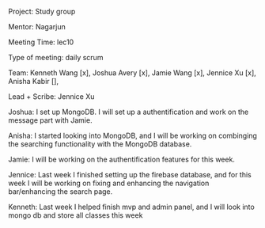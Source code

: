Project: Study group

Mentor: Nagarjun

Meeting Time: lec10

Type of meeting: daily scrum

Team: Kenneth Wang [x], Joshua Avery [x], Jamie Wang [x], Jennice Xu [x], Anisha Kabir [],

Lead + Scribe: Jennice Xu

Joshua: I set up MongoDB. I will set up a authentification and work on the message part with Jamie.

Anisha: I started looking into MongoDB, and I will be working on combinging the searching functionality with the MongoDB database.

Jamie: I will be working on the authentification features for this week.

Jennice: Last week I finished setting up the firebase database, and for this week I will be working on fixing and enhancing the navigation bar/enhancing the search page.

Kenneth: Last week I helped finish mvp and admin panel, and I will look into mongo db and store all classes this week

